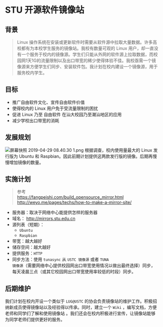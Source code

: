 # STU 开源软件镜像站
## 背景
>Linux 操作系统在安装或更新软件时需要从软件源中拉取大量数据。许多高校都有为本校学生服务的镜像站。我校有数量可观的 Linux 用户，却一直没有一个服务于校内的镜像源。学生们只能从外网的软件源上拉取数据，而校园网1天1G的流量限制以及出口带宽的稀少使得体验不佳。我校亟需一个镜像源来方便学生们同步、安装软件包。我计划在校内建设一个镜像源，用于服务校内学生。
## 目标
* 推广自由软件文化、宣传自由软件价值
* 使得校内的 Linux 用户免于受流量限制的困扰
* 促进 Linux 乃至 自由软件 在汕大校园乃至潮汕地区的应用
* 减少学校出口带宽的消耗
## 发展规划
![屏幕快照 2019-04-29 08.40.30 1.png](https://i.loli.net/2019/04/29/5cc6480fa9624.png)
根据调查，校内使用量最大的 Linux 发行版为 Ubuntu 和 Raspbian。因此前期计划提供这两款发行版的镜像。后期再慢慢增加镜像的数量。
## 实施计划
>参考  
<https://fangpeishi.com/build_opensource_mirror.html>  
<http://weyo.me/pages/techs/how-to-make-a-mirror-site/>  

* 服务器：取决于网络中心能提供怎样的服务器
* 域名： <http://mirrors.stu.edu.cn>
* 源列表（短期）：  
    * <code>Ubuntu</code>
    * <code>Raspbian</code>  
* 带宽：越大越好    
* 储存空间：越大越好
* 提供服务：<code>HTTP</code>
* 同步方法：使用 <code>tunasync</code> 从 <code>USTC 镜像源</code> 或者 <code>TUNA 镜像源</code>（需要网络中心提供校园网出口带宽使用情况以做出最终选择）同步，每天凌晨三点（或其它校园网出口带宽使用率较低的时段）同步。

## 后期维护
我们计划在校内开设一个类似于 <code>LUG@USTC</code> 的协会负责镜像站的维护工作。积极招纳新成员使得镜像站以及经验得以传承。同时，建立一个 <code>Wiki</code> ，编写文档，方便老师和同学们了解和使用镜像站 。我们还会在校内积极进行宣传，让镜像站能够为同学老师们提供更好的服务。





